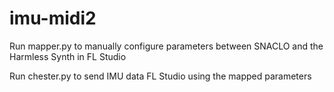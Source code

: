 # imu-midi2

Run mapper.py to manually configure parameters between SNACLO and the Harmless Synth in FL Studio

Run chester.py to send IMU data FL Studio using the mapped parameters
